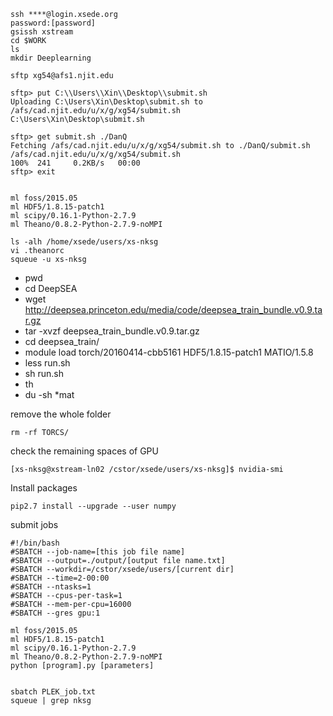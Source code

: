 ```
ssh ****@login.xsede.org
password:[password]
gsissh xstream
cd $WORK
ls
mkdir Deeplearning
```

```
sftp xg54@afs1.njit.edu

sftp> put C:\\Users\\Xin\\Desktop\\submit.sh
Uploading C:\Users\Xin\Desktop\submit.sh to /afs/cad.njit.edu/u/x/g/xg54/submit.sh
C:\Users\Xin\Desktop\submit.sh 

sftp> get submit.sh ./DanQ
Fetching /afs/cad.njit.edu/u/x/g/xg54/submit.sh to ./DanQ/submit.sh
/afs/cad.njit.edu/u/x/g/xg54/submit.sh                                                                        100%  241     0.2KB/s   00:00
sftp> exit

```

```

ml foss/2015.05
ml HDF5/1.8.15-patch1
ml scipy/0.16.1-Python-2.7.9
ml Theano/0.8.2-Python-2.7.9-noMPI
```

```
ls -alh /home/xsede/users/xs-nksg
vi .theanorc
squeue -u xs-nksg

```

* pwd
* cd DeepSEA
* wget http://deepsea.princeton.edu/media/code/deepsea_train_bundle.v0.9.tar.gz
* tar -xvzf deepsea_train_bundle.v0.9.tar.gz
* cd deepsea_train/
* module load torch/20160414-cbb5161 HDF5/1.8.15-patch1 MATIO/1.5.8
* less run.sh
* sh run.sh
* th
* du -sh *mat


remove the whole folder
```
rm -rf TORCS/
```

check the remaining spaces of GPU
```
[xs-nksg@xstream-ln02 /cstor/xsede/users/xs-nksg]$ nvidia-smi
```

Install packages
```
pip2.7 install --upgrade --user numpy
```

submit jobs
```
#!/bin/bash
#SBATCH --job-name=[this job file name]
#SBATCH --output=./output/[output file name.txt]
#SBATCH --workdir=/cstor/xsede/users/[current dir]
#SBATCH --time=2-00:00
#SBATCH --ntasks=1
#SBATCH --cpus-per-task=1
#SBATCH --mem-per-cpu=16000
#SBATCH --gres gpu:1

ml foss/2015.05
ml HDF5/1.8.15-patch1
ml scipy/0.16.1-Python-2.7.9
ml Theano/0.8.2-Python-2.7.9-noMPI
python [program].py [parameters]


sbatch PLEK_job.txt
squeue | grep nksg
```

